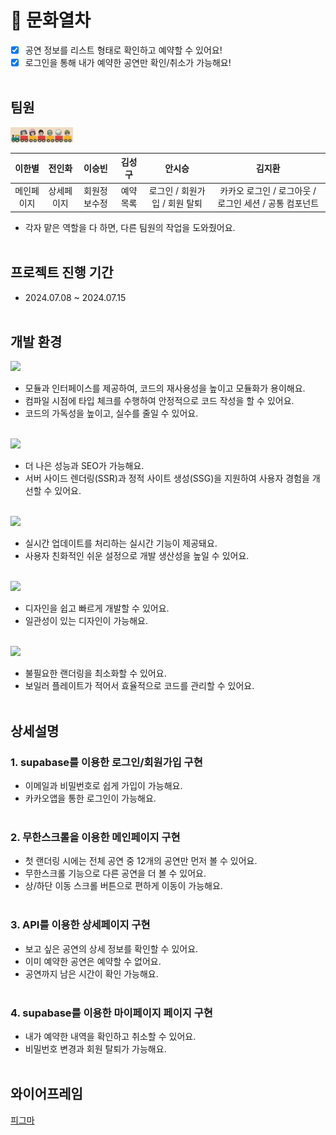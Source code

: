 # 🥳 문화열차

- [x] 공연 정보를 리스트 형태로 확인하고 예약할 수 있어요!<br/>
- [x] 로그인을 통해 내가 예약한 공연만 확인/취소가 가능해요!<br/><br/>

## 팀원

<img width="100" alt="image" src="./public/members.png">

|   이한별   |   전인화   |    이승빈    |  김성구  |            안시승             |                         김지환                         |
| :--------: | :--------: | :----------: | :------: | :---------------------------: | :----------------------------------------------------: |
| 메인페이지 | 상세페이지 | 회원정보수정 | 예약목록 | 로그인 / 회원가입 / 회원 탈퇴 | 카카오 로그인 / 로그아웃 / 로그인 세션 / 공통 컴포넌트 |

<!-- <table>
   <tr>
    <td align="center"><b>이한별</b></td>
    <td align="center"><b>전인화</b></td>
    <td align="center"><b>이승빈</b></td>
    <td align="center"><b>김성구</b></td>
    <td align="center"><b>안시승</b></td>
    <td align="center"><b>김지환</b></td>
  </tr>
	<tr>
    <td align="center">메인페이지</td>
    <td align="center">상세페이지</td>
    <td align="center">마이페이지<br/>(회원정보수정)</td>
    <td align="center">마이페이지<br/>(예약목록)</td>
    <td align="center">로그인<br/>회원가입/회원탈퇴</td>
    <td align="center">카카오 로그인/로그아웃<br/>공통 컴포넌트</td>
  </tr>
</talbe> -->

- 각자 맡은 역할을 다 하면, 다른 팀원의 작업을 도와줬어요. <br/><br/>

## 프로젝트 진행 기간

- 2024.07.08 ~ 2024.07.15<br/><br/>

## 개발 환경

<img src="https://img.shields.io/badge/typescript-3178C6?style=for-the-badge&logo=typescript&logoColor=white"/> </br>

- 모듈과 인터페이스를 제공하여, 코드의 재사용성을 높이고 모듈화가 용이해요.
- 컴파일 시점에 타입 체크를 수행하여 안정적으로 코드 작성을 할 수 있어요.
- 코드의 가독성을 높이고, 실수를 줄일 수 있어요. </br></br>

<img src="https://img.shields.io/badge/next.js-000000?style=for-the-badge&logo=next.js&logoColor=white"/> </br>

- 더 나은 성능과 SEO가 가능해요.
- 서버 사이드 렌더링(SSR)과 정적 사이트 생성(SSG)을 지원하여 사용자 경험을 개선할 수 있어요. </br></br>

<img src="https://img.shields.io/badge/supabase-3FCF8E?style=for-the-badge&logo=supabase&logoColor=white"/> </br>

- 실시간 업데이트를 처리하는 실시간 기능이 제공돼요.
- 사용자 친화적인 쉬운 설정으로 개발 생산성을 높일 수 있어요. <br/><br/>

<img src="https://img.shields.io/badge/tailwind-06B6D4?style=for-the-badge&logo=tailwind&logoColor=white"/> </br>

- 디자인을 쉽고 빠르게 개발할 수 있어요.
- 일관성이 있는 디자인이 가능해요. <br/><br/>

<img src="https://img.shields.io/badge/zustand-F3DF49?style=for-the-badge&logo=zustand&logoColor=white"/> </br>

- 불필요한 랜더링을 최소화할 수 있어요.
- 보일러 플레이트가 적어서 효율적으로 코드를 관리할 수 있어요. <br/><br/>

## 상세설명

### 1. supabase를 이용한 로그인/회원가입 구현

- 이메일과 비밀번호로 쉽게 가입이 가능해요.
- 카카오앱을 통한 로그인이 가능해요. <br/><br/>

### 2. 무한스크롤을 이용한 메인페이지 구현

- 첫 랜더링 시에는 전체 공연 중 12개의 공연만 먼저 볼 수 있어요.
- 무한스크롤 기능으로 다른 공연을 더 볼 수 있어요.
- 상/하단 이동 스크롤 버튼으로 편하게 이동이 가능해요. <br/><br/>

### 3. API를 이용한 상세페이지 구현

- 보고 싶은 공연의 상세 정보를 확인할 수 있어요.
- 이미 예약한 공연은 예약할 수 없어요.
- 공연까지 남은 시간이 확인 가능해요. <br/><br/>

### 4. supabase를 이용한 마이페이지 페이지 구현

- 내가 예약한 내역을 확인하고 취소할 수 있어요.
- 비밀번호 변경과 회원 탈퇴가 가능해요. <br/><br/>

## 와이어프레임

[피그마](https://www.figma.com/design/2KALNo4YjJws6Rv9oCBbhp/summer's-team?node-id=0-1&t=sBK7LgqI2WkUFAQK-0) <br/><br/>
